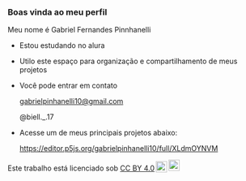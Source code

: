 ### Boas vinda ao meu perfil

 Meu nome é Gabriel Fernandes Pinnhanelli

- Estou estudando no alura
- Utilo este espaço para organização e compartilhamento de meus projetos

- Você pode entrar em contato

  gabrielpinhanelli10@gmail.com

  @biell._.17

- Acesse um de meus principais projetos abaixo:
  
  https://editor.p5js.org/gabrielpinhanelli10/full/XLdmOYNVM

<p xmlns:cc="http://creativecommons.org/ns#" >Este trabalho está licenciado sob <a href="https://creativecommons.org/licenses/by/4.0/?ref=chooser-v1" target="_blank" rel="license noopener noreferrer" style="display:inline-block;">CC BY 4.0<img style="height:22px!important;margin-left:3px;vertical-align:text-bottom ;" src="https://mirrors.creativecommons.org/presskit/icons/cc.svg?ref=chooser-v1" alt=""><img style="height:22px!important;margin-left:3px;vertical -align: texto inferior;" src="https://mirrors.creativecommons.org/presskit/icons/by.svg?ref=chooser-v1" alt=""></a></p>

